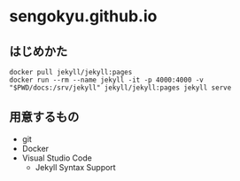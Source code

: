 # sengokyu.github.io

## はじめかた

```
docker pull jekyll/jekyll:pages
docker run --rm --name jekyll -it -p 4000:4000 -v "$PWD/docs:/srv/jekyll" jekyll/jekyll:pages jekyll serve
```

## 用意するもの

* git
* Docker
* Visual Studio Code
  * Jekyll Syntax Support

  